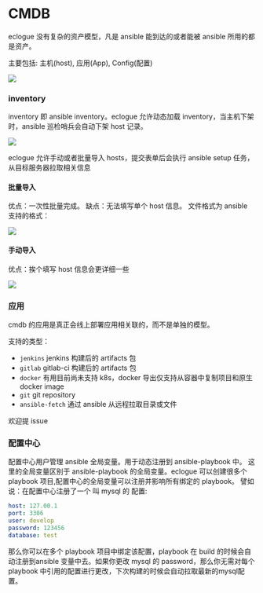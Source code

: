 # CMDB
eclogue 没有复杂的资产模型，凡是 ansible 能到达的或者能被 ansible 所用的都是资产。

主要包括: 主机(host), 应用(App), Config(配置)

![](http://pic.yupoo.com/craber_v/260f04e4/dffd10e3.jpeg)
### inventory
inventory 即 ansible inventory。eclogue 允许动态加载 inventory，当主机下架时，ansible 巡检哨兵会自动下架 host 记录。

![](http://pic.yupoo.com/craber_v/e0f92b14/dc83f332.png)

eclogue 允许手动或者批量导入 hosts，提交表单后会执行 ansible setup 任务，从目标服务器拉取相关信息


#### 批量导入
优点：一次性批量完成。
缺点：无法填写单个 host 信息。
文件格式为 ansible 支持的格式：

![](http://pic.yupoo.com/craber_v/80ad0215/4c71392e.png)

#### 手动导入
优点：挨个填写 host 信息会更详细一些

![](http://pic.yupoo.com/craber_v/7aee5a52/f5835179.png)


### 应用
cmdb 的应用是真正会线上部署应用相关联的，而不是单独的模型。

支持的类型：
- `jenkins` jenkins 构建后的 artifacts 包
- `gitlab` gitlab-ci 构建后的 artifacts 包
- `docker` 有用目前尚未支持 k8s，docker 导出仅支持从容器中复制项目和原生 docker image
- `git` git repository
- `ansible-fetch` 通过 ansible 从远程拉取目录或文件

欢迎提 issue

### 配置中心
配置中心用户管理 ansible 全局变量。用于动态注册到 ansible-playbook 中。
这里的全局变量区别于 ansible-playbook 的全局变量。eclogue 可以创建很多个 playbook 项目,配置中心的全局变量可以注册并影响所有绑定的 playbook。
譬如说：在配置中心注册了一个 叫 mysql 的 配置:
```yaml
host: 127.00.1
port: 3306
user: develop
password: 123456
database: test
```
那么你可以在多个 playbook 项目中绑定该配置，playbook 在 build 的时候会自动注册到ansible 变量中去。如果你更改 mysql 的 password，那么你无需对每个 playbook 中引用的配置进行更改，下次构建的时候会自动拉取最新的mysql配置。
